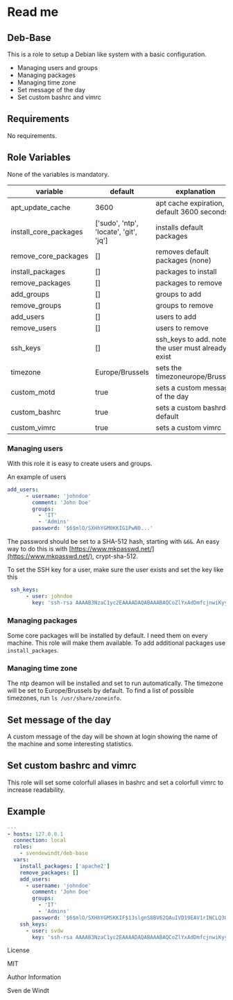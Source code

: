 # Read me

## Deb-Base

This is a role to setup a Debian like system with a basic configuration.

- Managing users and groups
- Managing packages
- Managing time zone
- Set message of the day
- Set custom bashrc and vimrc

## Requirements

No requirements.

## Role Variables

None of the variables is mandatory.

| variable 			| default 				| explanation							|
| ---				| ---					| ---						 		|
| apt_update_cache		| 3600					| apt cache expiration, default 3600 seconds			|
| install_core_packages		| ['sudo', 'ntp', 'locate', 'git', 'jq']| installs default packages					|
| remove_core_packages		| []					| removes default packages (none)				|
| install_packages		| []					| packages to install						|
| remove_packages		| []					| packages to remove						|
| add_groups			| []					| groups to add							|
| remove_groups			| []					| groups to remove						|
| add_users			| []					| users to add							|
| remove_users			| []					| users to remove						|
| ssh_keys			| []					| ssh_keys to add. note: the user must already exist		|
| timezone			| Europe/Brussels			| sets the timezoneurope/Brussels				|
| custom_motd			| true					| sets a custom message of the day				|
| custom_bashrc			| true					| sets a custom bashrd, default					|
| custom_vimrc			| true 					| sets a custom vimrc						|

### Managing users

With this role it is easy to create users and groups. 

An example of users

```yaml
add_users:
      - username: 'johndoe'
        comment: 'John Doe'
        groups:
          - 'IT'
          - 'Admins'
        password: '$6$mlO/SXHhYGM0KKIG1PwN0...'
```

The password should be set to a SHA-512 hash, starting with `&6&`. An easy way to do this is with [https://www.mkpasswd.net/](https://www.mkpasswd.net/), crypt-sha-512.

To set the SSH key for a user, make sure the user exists and set the key like this

```yaml
 ssh_keys:
      - user: johndoe
        key: 'ssh-rsa AAAAB3NzaC1yc2EAAAADAQABAAABAQCoZlYxAdDmfcjnwiKyyTceK2ldPsV2KzG3EEDy9o8a7f7GiKfNpM/U3ZN4eFHK8DUoHlG+GGmKjvJ207VPsUQK0obi/7snaPu19m1wcoqnluaY2jcsTSiIHBFn+aVDWKNhc+UzbjZ+zFcHKqF0NIr1HaEpz4RV0N19UeyiIeqX7RpamkQX1MBTAHbQcBFB6eHJte9iWOpmMBmNManvU0rSZYWmdQzvK8+SFfHFB/93K1Cl4MLwG6gRfqGCmwgGmUiSgzG48uBa8N+cQCJie6ikbkKPV109kGVsnufx1kF/ka5/cgaABaxsKBXVxnpojUsFI1E6jS8lM5VZW32K23rB johndoe@PC-jd'

```

### Managing packages

Some core packages will be installed by default. I need them on every machine. This role will make them available. To add additional packages use `install_packages`.

### Managing time zone

The ntp deamon will be installed and set to run automatically. The timezone will be set to Europe/Brussels by default. To find a list of possible timezones, run `ls /usr/share/zoneinfo`.

## Set message of the day

A custom message of the day will be shown at login showing the name of the machine and some interesting statistics.

## Set custom bashrc and vimrc

This role will set some colorfull aliases in bashrc and set a colorfull vimrc to increase readability.

## Example

```yaml
---
- hosts: 127.0.0.1
  connection: local
  roles:
    - svendewindt/deb-base
  vars:
    install_packages: ['apache2']
    remove_packages: []
    add_users:
      - username: 'johndoe'
        comment: 'John Doe'
        groups:
          - 'IT'
          - 'Admins'
        password: '$6$mlO/SXHhYGMSKKIF$13slgnS8BV62QAuIVD19EAV1rINCLQ3OQbil6hkPOv9D19J8sAU1xv.msIfHSpA8P3tr.Eln2I6GuRUQ1ePwN0'
    ssh_keys:
      - user: svdw
        key: 'ssh-rsa AAAAB3NzaC1yc2EAAAADAQABAAABAQCoZlYxAdDmfcjnwiKyyTceK2ldPsV2KzG3EEDy9o8a7f7GiKfNpM/U3ZN4eFHK8DUoHlG+GGmKjvJ207VPsUQK0obi/7snaPu19m1wcoqnluaY2jcsTSiIHBFn+aVDWKNhc+UzbjZ+zFcHKqF0NIr1HaEpz4RV0N19UeyiIeqX7RpamkQX1MBTAHbQcBFB6eHJte9iWOpmMBmNManvU0rSZYWmdQzvK8+SFfHFB/93K1Cl4MLwG6gRfqGCmwgGmUiSgzG48uBa8N+cQCJie6ikbkKPV109kGVsnufx1kF/ka5/cgaABaxsKBXVxnpojUsFI1E6jS8lM5VZW32K23rB johndoe@PC-JD'
```



License

MIT

Author Information

Sven de Windt
